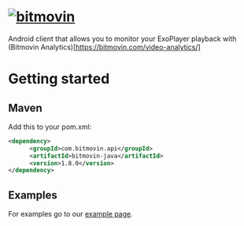 # [![bitmovin](http://bitmovin-a.akamaihd.net/webpages/bitmovin-logo-github.png)](http://www.bitmovin.com)
Android client that allows you to monitor your ExoPlayer playback with (Bitmovin Analytics)[https://bitmovin.com/video-analytics/]

# Getting started
## Maven
Add this to your pom.xml:
```xml
<dependency>
      <groupId>com.bitmovin.api</groupId>
      <artifactId>bitmovin-java</artifactId>
      <version>1.8.0</version>
</dependency>
```

## Examples
For examples go to our [example page](https://github.com/bitmovin).
